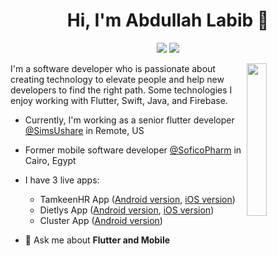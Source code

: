 
<h1 align="center">Hi, I'm Abdullah Labib 👋</h1>
<p align="center">
    <a href="https://www.linkedin.com/in/abdullah-labib-2a481995/"><img src="https://img.shields.io/badge/linkedin-%230177B5?style=flat&logo=linkedin&logoColor=white"/></a>
    <a href="https://www.youtube.com/@abdallahlabib629/videos"><img src="https://img.shields.io/badge/youtube-%23FF0000?style=flat&logo=youtube&logoColor=white"/></a>
  </p>
  
  <img src="https://github.com/mohamedabusrea/mohamedabusrea/blob/master/profile-img.png" align="right" width="25%"/>
  
I'm a software developer who is passionate about creating technology to elevate people and help new developers to find the right path. Some technologies I enjoy working with Flutter, Swift, Java, and Firebase.

- Currently, I'm working as a senior flutter developer [@SimsUshare](https://simsushare.com/) in Remote, US
- Former mobile software developer [@SoficoPharm](https://www.linkedin.com/company/soficopharm/) in Cairo, Egypt

- I have 3 live apps: 
  - TamkeenHR App ([Android version](https://play.google.com/store/apps/details?id=com.q8intouch.dietlys&hl=ja&gl=IN), [iOS version](https://apps.apple.com/us/app/tamkeen-clean/id1480347160))
  - Dietlys App ([Android version](https://play.google.com/store/apps/details?id=com.q8intouch.dietlys&hl=ja&gl=IN), [iOS version](https://apps.apple.com/app/apple-store/id1453500014))  
  - Cluster App ([Android version](https://play.google.com/store/apps/details?id=net.designfy.cluster&hl=en_US&gl=US))

- 💬 Ask me about **Flutter and Mobile**
